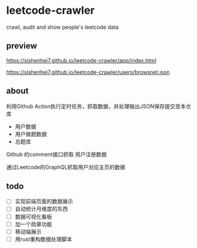 # leetcode-crawler

crawl, audit and show people's leetcode data

## preview

<https://sishenhei7.github.io/leetcode-crawler/app/index.html>

<https://sishenhei7.github.io/leetcode-crawler/users/browsnet.json>

## about

利用Github Action执行定时任务，抓取数据，并处理输出JSON保存提交至本仓库

- 用户数据
- 用户做题数据
- 总题库

Github 的comment接口抓取 用户注册数据

通过Leetcode的GraphQL抓取用户对应主页的数据

## todo

- [ ] 实现前端页面的数据展示
- [ ] 自动统计月维度的东西
- [ ] 数据可视化看板
- [ ] 加一个勋章功能
- [ ] 移动端展示
- [ ] 用rust重构数据处理脚本
